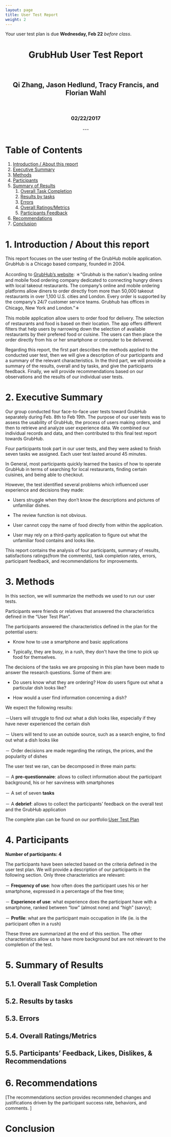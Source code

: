 ```yaml
---
layout: page
title: User Test Report
weight: 2
---
```

Your user test plan is due **Wednesday, Feb 22** _before class_.

<center>

<h1> GrubHub User Test Report </h1>
<br>
<h2> Qi Zhang, Jason Hedlund, Tracy Francis, and Florian Wahl </h2>
<br>
<h3> 02/22/2017 </h3>
---
</center>


# Table of Contents
1. [Introduction / About this report](#1)
2. [Executive Summary](#2)
3. [Methods](#3)
4. [Participants](#4)
5. [Summary of Results](#5)
   1. [Overall Task Completion](#5-1)
   2. [Results by tasks](#5-2)
   3. [Errors](#5-3)
   4. [Overall Ratings/Metrics](#5-4)
   5. [Participants Feedback](#5-5)
6. [Recommendations](#6)
7. [Conclusion](#7)


# 1. <span id="1">Introduction / About this report</span>
This report focuses on the user testing of the GrubHub mobile application. GrubHub is a Chicago based company, founded in 2004.


According to [GrubHub’s website](https://www.grubhub.com/): ＊“Grubhub is the nation's leading online and mobile food ordering company dedicated to connecting hungry diners with local takeout restaurants. The company’s online and mobile ordering platforms allow diners to order directly from more than 50,000 takeout restaurants in over 1,100 U.S. cities and London. Every order is supported by the company’s 24/7 customer service teams. Grubhub has offices in Chicago, New York and London.”＊

This mobile application allow users to order food for delivery. The selection of restaurants and food is based on their location. The app offers different filters that help users by narrowing down the selection of available restaurants by their prefered food or cuisine. The users can then place the order directly from his or her smartphone or computer to be delivered.


Regarding this report, the first part describes the methods applied to the conducted user test, then we will give a description of our participants and a summary of the relevant characteristics. In the third part, we will provide a summary of the results, overall and by tasks, and give the participants feedback. Finally, we will provide recommendations based on our observations and the results of our individual user tests.

# 2. <span id="2">Executive Summary</span>
Our group conducted four face-to-face user tests toward GrubHub separately during Feb. 8th to Feb 19th. The purpose of our user tests was to assess the usability of GrubHub, the process of users making orders, and then to retrieve and analyze user experience data. We combined our individual records and data, and then contributed to this final test report towards GrubHub.

Four participants took part in our user tests, and they were asked to finish seven tasks we assigned. Each user test lasted around 45 minutes. 

In General, most participants quickly learned the basics of how to operate GrubHub in terms of searching for local restaurants, finding certain cuisines, and being able to checkout.

However, the test identified several problems which influenced user experience and decisions they made:

- Users struggle when they don’t know the descriptions and pictures of unfamiliar dishes.

- The review function is not obvious.

- User cannot copy the name of food directly from within the application.

- User may rely on a third-party application to figure out what the unfamiliar food contains and looks like.

This report contains the analysis of four participants, summary of results, satisfactions ratings(from the comments), task completion rates, errors, participant feedback, and recommendations for improvements. 

# 3. <span id="3">Methods</span>
In this section, we will summarize the methods we used to run our user tests.

Participants were friends or relatives that answered the characteristics defined in the “User Test Plan”.

The participants answered the characteristics defined in the plan for the potential users:

- Know how to use a smartphone and basic applications

- Typically, they are busy, in a rush, they don't have the time to pick up food for themselves.

The decisions of the tasks we are proposing in this plan have been made to answer the research questions. Some of them are:

- Do users know what they are ordering? How do users figure out what a particular dish looks like?

- How would a user find information concerning a dish?

We expect the following results:

－Users will struggle to find out what a dish looks like, especially if they have never experienced the certain dish

－ Users will tend to use an outside source, such as a search engine, to find out what a dish looks like

－ Order decisions are made regarding the ratings, the prices, and the popularity of dishes

The user test we ran, can be decomposed in three main parts: 

－ A **pre-questionnaire**: allows to collect information about the participant background, his or her savviness with smartphones

－ A set of seven **tasks**

－ A **debrief**: allows to collect the participants’ feedback on the overall test and the GrubHub application

The complete plan can be found on our portfolio:[User Test Plan](https://florian-wahl.github.io/com525portfolio/user-test-plan/)


# 4. <span id="4">Participants</span>

**Number of participants: 4**

The participants have been selected based on the criteria defined in the user test plan. We will provide a description of our participants in the following section. Only three characteristics are relevant: 

－ **Frequency of use**: how often does the participant uses his or her smartphone, expressed in a percentage of the free time; 

－ **Experience of use**: what experience does the participant have with a smartphone, ranked between “low” (almost none) and “high” (savvy);

－ **Profile**: what are the participant main occupation in life (ie. is the participant often in a rush)

These three are summarized at the end of this section. The other characteristics allow us to have more background but are not relevant to the completion of the test.


# 5. <span id="5">Summary of Results</span>
## 5.1. <span id="5-1">Overall Task Completion</span>

## 5.2. <span id="5-2">Results by tasks</span>

## 5.3. <span id="5-3">Errors</span>

## 5.4. <span id="5-4">Overall Ratings/Metrics</span>

## 5.5. <span id="5-5">Participants’ Feedback, Likes, Dislikes, & Recommendations</span>

# 6. <span id="6">Recommendations</span>
[The recommendations section provides recommended changes and justifications driven by the participant success rate, behaviors, and comments. ]

# <span id="7">Conclusion</span>
